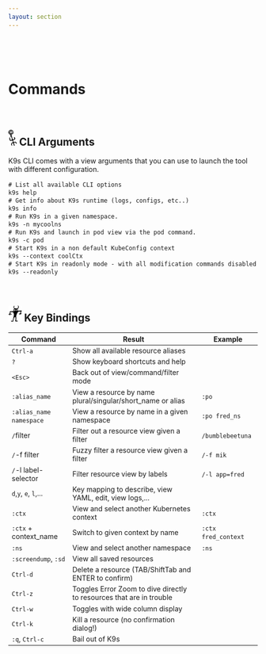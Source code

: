 ```yaml
---
layout: section
---
```


<i class="icon fas fa-terminal fa-7x"></i>

<br/>
<br/>
<br/>

# Commands

<br/>

## <img src="/assets/sections/overview.png" width="auto" height="32"/> CLI Arguments

K9s CLI comes with a view arguments that you can use to launch the tool with different configuration.

```shell
# List all available CLI options
k9s help
# Get info about K9s runtime (logs, configs, etc..)
k9s info
# Run K9s in a given namespace.
k9s -n mycoolns
# Run K9s and launch in pod view via the pod command.
k9s -c pod
# Start K9s in a non default KubeConfig context
k9s --context coolCtx
# Start K9s in readonly mode - with all modification commands disabled
k9s --readonly
```

<br/>

## <img src="/assets/sections/examples.png" width="auto" height="32"/> Key Bindings


| Command                 | Result                                                               | Example             |
| ----------------------- | -------------------------------------------------------------------- | ------------------- |
| `Ctrl-a`                | Show all available resource aliases                                  |                     |
| `?`                     | Show keyboard shortcuts and help                                     |                     |
| `<Esc>`                 | Back out of view/command/filter mode                                 |                     |
| `:alias_name`           | View a resource by name plural/singular/short_name or alias          | `:po`               |
| `:alias_name namespace` | View a resource by name in a given namespace                         | `:po fred_ns`       |
| `/`filter               | Filter out a resource view given a filter                            | `/bumblebeetuna`    |
| `/`-f filter            | Fuzzy filter a resource view given a filter                          | `/-f mik`           |
| `/`-l label-selector    | Filter resource view by labels                                       | `/-l app=fred`      |
| `d`,`y`, `e`, `l`,...   | Key mapping to describe, view YAML, edit, view logs,...              |                     |
| `:ctx`                  | View and select another Kubernetes context                           | `:ctx`              |
| `:ctx` + context_name   | Switch to given context by name                                      | `:ctx fred_context` |
| `:ns`                   | View and select another namespace                                    | `:ns`               |
| `:screendump`, `:sd`    | View all saved resources                                             |                     |
| `Ctrl-d`                | Delete a resource (TAB/ShiftTab and ENTER to confirm)                |                     |
| `Ctrl-z`                | Toggles Error Zoom to dive directly to resources that are in trouble |                     |
| `Ctrl-w`                | Toggles with wide column display                                     |                     |
| `Ctrl-k`                | Kill a resource (no confirmation dialog!)                            |                     |
| `:q`, `Ctrl-c`          | Bail out of K9s                                                      |                     |
